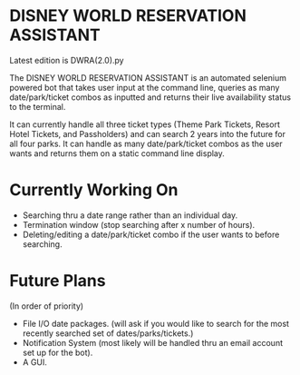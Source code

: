 # DISNEY WORLD RESERVATION ASSISTANT
Latest edition is DWRA(2.0).py

The DISNEY WORLD RESERVATION ASSISTANT is an automated selenium powered bot that takes user input at the command line, queries as many date/park/ticket combos as inputted and returns their live availability status to the terminal.

It can currently handle all three ticket types (Theme Park Tickets, Resort Hotel Tickets, and Passholders) and can search 2 years into the future for all four parks. It can handle as many date/park/ticket combos as the user wants and returns them on a static command line display. 

# Currently Working On
- Searching thru a date range rather than an individual day.
- Termination window (stop searching after x number of hours).
- Deleting/editing a date/park/ticket combo if the user wants to before searching.  

# Future Plans 
(In order of priority)
- File I/O date packages. (will ask if you would like to search for the most recently searched set of dates/parks/tickets.)
- Notification System (most likely will be handled thru an email account set up for the bot). 
- A GUI. 

